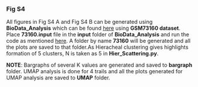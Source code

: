### Fig S4

All figures in Fig S4 A and Fig S4 B can be generated using **BioData_Analysis** which can be found [here](https://github.com/uday2607/CSB-SCLC/tree/master/Additional_Codes/BioData-Analysis) using **GSM73160 dataset**. Place **73160.input** file in the **input** folder of **BioData_Analysis** and run the code as mentioned [here](https://github.com/uday2607/CSB-SCLC/tree/master/Additional_Codes/BioData-Analysis/README.md). A folder by name **73160** will be generated and all the plots are saved to that folder.As Hieracheal clustering gives highlights formation of 5 clusters, N is taken as 5 in **Hier_Scattering.py**.

**NOTE**: Bargraphs of several K values are generated and saved to **bargraph** folder. UMAP analysis is done for 4 trails and all the plots generated for UMAP analysis are saved to **UMAP** folder.
